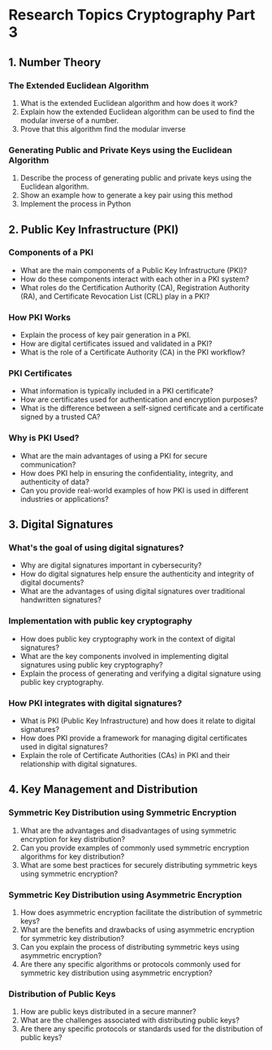 # Research Topics Cryptography Part 3

## 1. Number Theory

### The Extended Euclidean Algorithm
1. What is the extended Euclidean algorithm and how does it work?
2. Explain how the extended Euclidean algorithm can be used to find the modular inverse of a number.
3. Prove that this algorithm find the modular inverse

### Generating Public and Private Keys using the Euclidean Algorithm
1. Describe the process of generating public and private keys using the Euclidean algorithm.
2. Show an example how to generate a key pair using this method
3. Implement the process in Python

## 2. Public Key Infrastructure (PKI)

### Components of a PKI
- What are the main components of a Public Key Infrastructure (PKI)?
- How do these components interact with each other in a PKI system?
- What roles do the Certification Authority (CA), Registration Authority (RA), and Certificate Revocation List (CRL) play in a PKI?

### How PKI Works
- Explain the process of key pair generation in a PKI.
- How are digital certificates issued and validated in a PKI?
- What is the role of a Certificate Authority (CA) in the PKI workflow?

### PKI Certificates
- What information is typically included in a PKI certificate?
- How are certificates used for authentication and encryption purposes?
- What is the difference between a self-signed certificate and a certificate signed by a trusted CA?

### Why is PKI Used?
- What are the main advantages of using a PKI for secure communication?
- How does PKI help in ensuring the confidentiality, integrity, and authenticity of data?
- Can you provide real-world examples of how PKI is used in different industries or applications?


## 3. Digital Signatures

### What's the goal of using digital signatures?
- Why are digital signatures important in cybersecurity?
- How do digital signatures help ensure the authenticity and integrity of digital documents?
- What are the advantages of using digital signatures over traditional handwritten signatures?

### Implementation with public key cryptography
- How does public key cryptography work in the context of digital signatures?
- What are the key components involved in implementing digital signatures using public key cryptography?
- Explain the process of generating and verifying a digital signature using public key cryptography.

### How PKI integrates with digital signatures?
- What is PKI (Public Key Infrastructure) and how does it relate to digital signatures?
- How does PKI provide a framework for managing digital certificates used in digital signatures?
- Explain the role of Certificate Authorities (CAs) in PKI and their relationship with digital signatures.

## 4. Key Management and Distribution

### Symmetric Key Distribution using Symmetric Encryption
1. What are the advantages and disadvantages of using symmetric encryption for key distribution?
2. Can you provide examples of commonly used symmetric encryption algorithms for key distribution?
3. What are some best practices for securely distributing symmetric keys using symmetric encryption?

### Symmetric Key Distribution using Asymmetric Encryption
1. How does asymmetric encryption facilitate the distribution of symmetric keys?
2. What are the benefits and drawbacks of using asymmetric encryption for symmetric key distribution?
3. Can you explain the process of distributing symmetric keys using asymmetric encryption?
4. Are there any specific algorithms or protocols commonly used for symmetric key distribution using asymmetric encryption?

### Distribution of Public Keys
1. How are public keys distributed in a secure manner?
2. What are the challenges associated with distributing public keys?
3. Are there any specific protocols or standards used for the distribution of public keys?



```python

```
